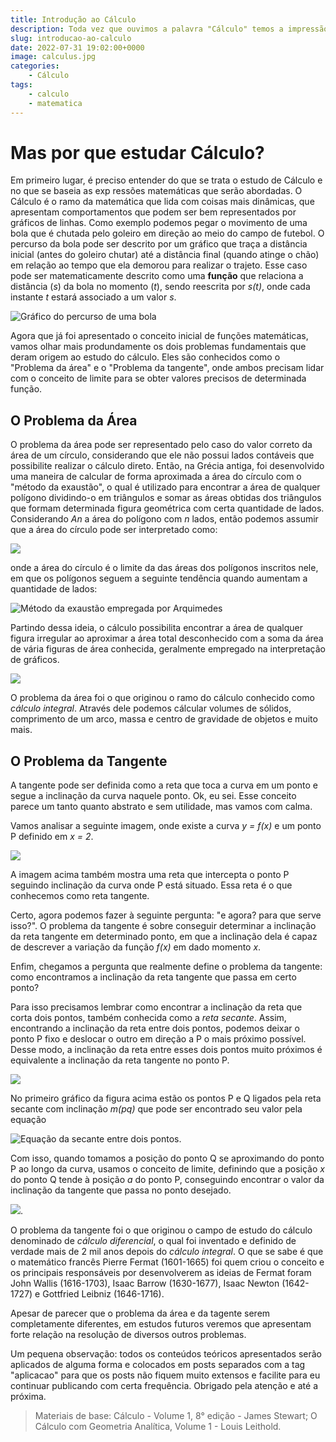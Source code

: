 ```yaml
---
title: Introdução ao Cálculo
description: Toda vez que ouvimos a palavra "Cálculo" temos a impressão de algo complexo e sem sentido. Mas, calma! Ele pode ser mais fácil do que parece (espero que sim kk).
slug: introducao-ao-calculo
date: 2022-07-31 19:02:00+0000
image: calculus.jpg
categories:
    - Cálculo
tags:
    - calculo
    - matematica
---
```


# Mas por que estudar Cálculo?

Em primeiro lugar, é preciso entender do que se trata o estudo de Cálculo e no que se baseia as exp    ressões matemáticas que serão abordadas. O Cálculo é o ramo da matemática que lida com coisas mais dinâmicas, que apresentam comportamentos que podem ser bem representados por gráficos de linhas. Como exemplo podemos pegar o movimento de uma bola que é chutada pelo goleiro em direção ao meio do campo de futebol. O percurso da bola pode ser descrito por um gráfico que traça a distância inicial (antes do goleiro chutar) até a distância final (quando atinge o chão) em relação ao tempo que ela demorou para realizar o trajeto. Esse caso pode ser matematicamente descrito como uma **função** que relaciona a distância (*s*) da bola no momento (*t*), sendo reescrita por *s(t)*, onde cada instante *t* estará associado a um valor *s*.

![Gráfico do percurso de uma bola](grafico-percurso-bola.jpg)

Agora que já foi apresentado o conceito inicial de funções matemáticas, vamos olhar mais produndamente os dois problemas fundamentais que deram origem ao estudo do cálculo. Eles são conhecidos como o "Problema da área" e o "Problema da tangente", onde ambos precisam lidar com o conceito de limite para se obter valores precisos de determinada função.

## O Problema da Área

O problema da área pode ser representado pelo caso do valor correto da área de um círculo, considerando que ele não possui lados contáveis que possibilite realizar o cálculo direto. Então, na Grécia antiga, foi desenvolvido uma maneira de calcular de forma aproximada a área do círculo com o "método da exaustão", o qual é utilizado para encontrar a área de qualquer polígono dividindo-o em triângulos e somar as áreas obtidas dos triângulos que formam determinada figura geométrica com certa quantidade de lados. Considerando *An* a área do polígono com *n* lados, então podemos assumir que a área do círculo pode ser interpretado como: 

![](limite-de-A.jpg)

onde a área do círculo é o limite da das áreas dos polígonos inscritos nele, em que os polígonos seguem a seguinte tendência quando aumentam a quantidade de lados:

![Método da exaustão empregada por Arquimedes](arquimedes-metodo-exaustao.png)

Partindo dessa ideia, o cálculo possibilita encontrar a área de qualquer figura irregular ao aproximar a área total desconhecido com a soma da área de vária figuras de área conhecida, geralmente empregado na interpretação de gráficos.

![](area-sob-a-curva.gif)

O problema da área foi o que originou o ramo do cálculo conhecido como *cálculo integral*. Através dele podemos cálcular volumes de sólidos, comprimento de um arco, massa e centro de gravidade de objetos e muito mais.

## O Problema da Tangente

A tangente pode ser definida como a reta que toca a curva em um ponto e segue a inclinação da curva naquele ponto. Ok, eu sei. Esse conceito parece um tanto quanto abstrato e sem utilidade, mas vamos com calma.

Vamos analisar a seguinte imagem, onde existe a curva *y = f(x)* e um ponto P definido em *x = 2*.

![](reta-tangente.jpg)

A imagem acima também mostra uma reta que intercepta o ponto P seguindo inclinação da curva onde P está situado. Essa reta é o que conhecemos como reta tangente.

Certo, agora podemos fazer à seguinte pergunta: "e agora? para que serve isso?". O problema da tangente é sobre conseguir determinar a inclinação da reta tangente em determinado ponto, em que a inclinação dela é capaz de descrever a variação da função *f(x)* em dado momento *x*.

Enfim, chegamos a pergunta que realmente define o problema da tangente: como encontramos a inclinação da reta tangente que passa em certo ponto?

Para isso precisamos lembrar como encontrar a inclinação da reta que corta dois pontos, também conhecida como a *reta secante*. Assim, encontrando a inclinação da reta entre dois pontos, podemos deixar o ponto P fixo e deslocar o outro em direção a P o mais próximo possível. Desse modo, a inclinação da reta entre esses dois pontos muito próximos é equivalente a inclinação da reta tangente no ponto P.

![](secante-para-reta-tangente.jpg)

No primeiro gráfico da figura acima estão os pontos P e Q ligados pela reta secante com inclinação *m(pq)* que pode ser encontrado seu valor pela equação

![Equação da secante entre dois pontos](equacao-secante.png).

Com isso, quando tomamos a posição do ponto Q se aproximando do ponto P ao longo da curva, usamos o conceito de limite, definindo que a posição *x* do ponto Q tende à posição *a* do ponto P, conseguindo encontrar o valor da inclinação da tangente que passa no ponto desejado.

![](equacao-tangente.png).

O problema da tangente foi o que originou o campo de estudo do cálculo denominado de *cálculo diferencial*, o qual foi inventado e definido de verdade mais de 2 mil anos depois do *cálculo integral*. O que se sabe é que o matemático francês Pierre Fermat (1601-1665) foi quem criou o conceito e os principais responsáveis por desenvolverem as ideias de Fermat foram John Wallis (1616-1703), Isaac Barrow (1630-1677), Isaac Newton (1642-1727) e Gottfried Leibniz (1646-1716).

Apesar de parecer que o problema da área e da tagente serem completamente diferentes, em estudos futuros veremos que apresentam forte relação na resolução de diversos outros problemas.

Um pequena observação: todos os conteúdos teóricos apresentados serão aplicados de alguma forma e colocados em posts separados com a tag "aplicacao" para que os posts não fiquem muito extensos e facilite para eu continuar publicando com certa frequência. Obrigado pela atenção e até a próxima.

> Materiais de base:
> Cálculo - Volume 1, 8° edição - James Stewart;
> O Cálculo com Geometria Analítica, Volume 1 - Louis Leithold.
